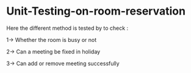 # Unit-Testing-on-room-reservation


Here the different method is tested by to check :

1-> Whether the room is busy or not


2-> Can a meeting be fixed in holiday 

3-> Can add or remove meeting successfully


